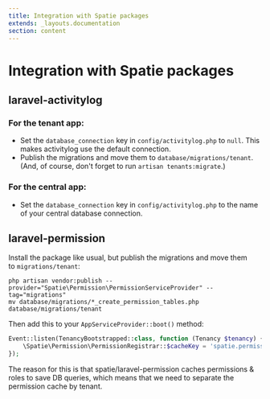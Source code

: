 ```yaml
---
title: Integration with Spatie packages
extends: _layouts.documentation
section: content
---
```


# Integration with Spatie packages

## **laravel-activitylog**

### For the tenant app:

- Set the `database_connection` key in `config/activitylog.php` to `null`. This makes activitylog use the default connection.
- Publish the migrations and move them to `database/migrations/tenant`. (And, of course, don't forget to run `artisan tenants:migrate`.)

### For the central app:

- Set the `database_connection` key in `config/activitylog.php` to the name of your central database connection.

## **laravel-permission**

Install the package like usual, but publish the migrations and move them to `migrations/tenant`:

```
php artisan vendor:publish --provider="Spatie\Permission\PermissionServiceProvider" --tag="migrations"
mv database/migrations/*_create_permission_tables.php database/migrations/tenant
```

Then add this to your `AppServiceProvider::boot()` method:

```php
Event::listen(TenancyBootstrapped::class, function (Tenancy $tenancy) {
    \Spatie\Permission\PermissionRegistrar::$cacheKey = 'spatie.permission.cache.tenant.' . $tenancy->tenant->id;
});
```

The reason for this is that spatie/laravel-permission caches permissions & roles to save DB queries, which means that we need to separate the permission cache by tenant.
